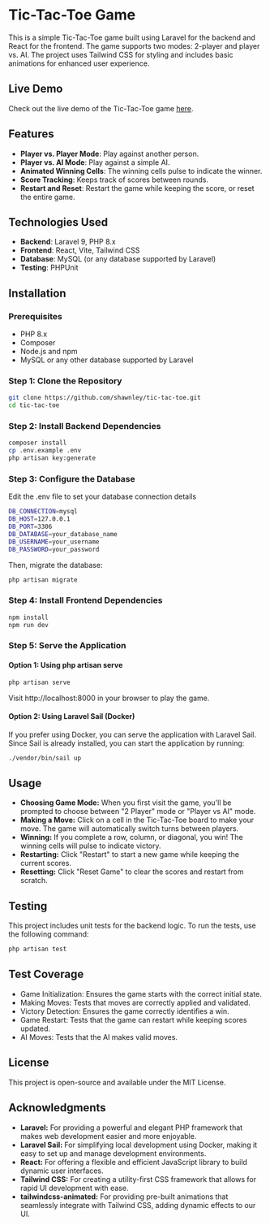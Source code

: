 # Tic-Tac-Toe Game

This is a simple Tic-Tac-Toe game built using Laravel for the backend and React for the frontend. The game supports two modes: 2-player and player vs. AI. The project uses Tailwind CSS for styling and includes basic animations for enhanced user experience.

## Live Demo
Check out the live demo of the Tic-Tac-Toe game [here](https://tic-tac-toe.shawnley.dk).



## Features

- **Player vs. Player Mode**: Play against another person.
- **Player vs. AI Mode**: Play against a simple AI.
- **Animated Winning Cells**: The winning cells pulse to indicate the winner.
- **Score Tracking**: Keeps track of scores between rounds.
- **Restart and Reset**: Restart the game while keeping the score, or reset the entire game.

## Technologies Used

- **Backend**: Laravel 9, PHP 8.x
- **Frontend**: React, Vite, Tailwind CSS
- **Database**: MySQL (or any database supported by Laravel)
- **Testing**: PHPUnit

## Installation

### Prerequisites

- PHP 8.x
- Composer
- Node.js and npm
- MySQL or any other database supported by Laravel

### Step 1: Clone the Repository

```bash
git clone https://github.com/shawnley/tic-tac-toe.git
cd tic-tac-toe
```

### Step 2: Install Backend Dependencies

```bash
composer install
cp .env.example .env
php artisan key:generate
```

### Step 3: Configure the Database

Edit the .env file to set your database connection details

```bash
DB_CONNECTION=mysql
DB_HOST=127.0.0.1
DB_PORT=3306
DB_DATABASE=your_database_name
DB_USERNAME=your_username
DB_PASSWORD=your_password
```

Then, migrate the database:

```bash
php artisan migrate
```

### Step 4: Install Frontend Dependencies

```bash
npm install
npm run dev
```

### Step 5: Serve the Application

#### Option 1: Using php artisan serve

```bash
php artisan serve
```
Visit http://localhost:8000 in your browser to play the game.


#### Option 2: Using Laravel Sail (Docker)

If you prefer using Docker, you can serve the application with Laravel Sail. Since Sail is already installed, you can start the application by running:

```bash
./vendor/bin/sail up
```

## Usage
- **Choosing Game Mode:** When you first visit the game, you'll be prompted to choose between "2 Player" mode or "Player vs AI" mode.
- **Making a Move:** Click on a cell in the Tic-Tac-Toe board to make your move. The game will automatically switch turns between players.
- **Winning:** If you complete a row, column, or diagonal, you win! The winning cells will pulse to indicate victory.
- **Restarting:** Click "Restart" to start a new game while keeping the current scores.
- **Resetting:** Click "Reset Game" to clear the scores and restart from scratch.

## Testing

This project includes unit tests for the backend logic. To run the tests, use the following command:

```bash
php artisan test
```

## Test Coverage

- Game Initialization: Ensures the game starts with the correct initial state.
- Making Moves: Tests that moves are correctly applied and validated.
- Victory Detection: Ensures the game correctly identifies a win.
- Game Restart: Tests that the game can restart while keeping scores updated.
- AI Moves: Tests that the AI makes valid moves.

## License

This project is open-source and available under the MIT License.

## Acknowledgments

- **Laravel:** For providing a powerful and elegant PHP framework that makes web development easier and more enjoyable.
- **Laravel Sail:** For simplifying local development using Docker, making it easy to set up and manage development environments.
- **React:** For offering a flexible and efficient JavaScript library to build dynamic user interfaces.
- **Tailwind CSS:** For creating a utility-first CSS framework that allows for rapid UI development with ease.
- **tailwindcss-animated:** For providing pre-built animations that seamlessly integrate with Tailwind CSS, adding dynamic effects to our UI.
